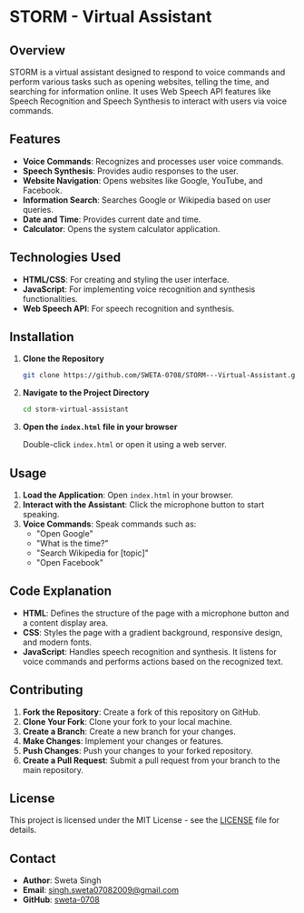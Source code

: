 

# STORM - Virtual Assistant

## Overview

STORM is a virtual assistant designed to respond to voice commands and perform various tasks such as opening websites, telling the time, and searching for information online. It uses Web Speech API features like Speech Recognition and Speech Synthesis to interact with users via voice commands.

## Features

- **Voice Commands**: Recognizes and processes user voice commands.
- **Speech Synthesis**: Provides audio responses to the user.
- **Website Navigation**: Opens websites like Google, YouTube, and Facebook.
- **Information Search**: Searches Google or Wikipedia based on user queries.
- **Date and Time**: Provides current date and time.
- **Calculator**: Opens the system calculator application.

## Technologies Used

- **HTML/CSS**: For creating and styling the user interface.
- **JavaScript**: For implementing voice recognition and synthesis functionalities.
- **Web Speech API**: For speech recognition and synthesis.

## Installation

1. **Clone the Repository**

   ```bash
   git clone https://github.com/SWETA-0708/STORM---Virtual-Assistant.git
   ```

2. **Navigate to the Project Directory**

   ```bash
   cd storm-virtual-assistant
   ```

3. **Open the `index.html` file in your browser**

   Double-click `index.html` or open it using a web server.

## Usage

1. **Load the Application**: Open `index.html` in your browser.
2. **Interact with the Assistant**: Click the microphone button to start speaking.
3. **Voice Commands**: Speak commands such as:
   - "Open Google"
   - "What is the time?"
   - "Search Wikipedia for [topic]"
   - "Open Facebook"

## Code Explanation

- **HTML**: Defines the structure of the page with a microphone button and a content display area.
- **CSS**: Styles the page with a gradient background, responsive design, and modern fonts.
- **JavaScript**: Handles speech recognition and synthesis. It listens for voice commands and performs actions based on the recognized text.

## Contributing

1. **Fork the Repository**: Create a fork of this repository on GitHub.
2. **Clone Your Fork**: Clone your fork to your local machine.
3. **Create a Branch**: Create a new branch for your changes.
4. **Make Changes**: Implement your changes or features.
5. **Push Changes**: Push your changes to your forked repository.
6. **Create a Pull Request**: Submit a pull request from your branch to the main repository.

## License

This project is licensed under the MIT License - see the [LICENSE](LICENSE) file for details.

## Contact

- **Author**: Sweta Singh
- **Email**: singh.sweta07082009@gmail.com
- **GitHub**: [sweta-0708](https://github.com/sweta-0708)

